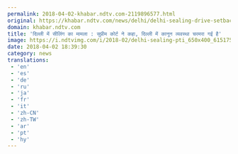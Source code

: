 ```yaml
---
permalink: 2018-04-02-khabar.ndtv.com-2119896577.html
original: https://khabar.ndtv.com/news/delhi/delhi-sealing-drive-setback-for-traders-sc-raps-centre-over-inability-to-stop-encroachment-1831955
domain: khabar.ndtv.com
title: 'दिल्ली में सीलिंग का मामला : सुप्रीम कोर्ट ने कहा, दिल्ली में कानून व्यवस्था चरमरा गई है'
image: https://i.ndtvimg.com/i/2018-02/delhi-sealing-pti_650x400_61517562920.jpg
date: 2018-04-02 18:39:30
category: news
translations: 
 - 'en'
 - 'es'
 - 'de'
 - 'ru'
 - 'ja'
 - 'fr'
 - 'it'
 - 'zh-CN'
 - 'zh-TW'
 - 'ar'
 - 'pt'
 - 'hy'
---
```


